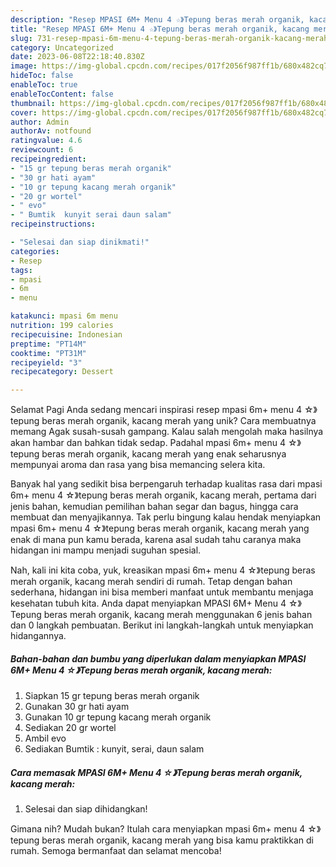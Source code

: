 ```yaml
---
description: "Resep MPASI 6M+ Menu 4 ☆》Tepung beras merah organik, kacang merah yang Enak, Sempurna"
title: "Resep MPASI 6M+ Menu 4 ☆》Tepung beras merah organik, kacang merah yang Enak, Sempurna"
slug: 731-resep-mpasi-6m-menu-4-tepung-beras-merah-organik-kacang-merah-yang-enak-sempurna
category: Uncategorized
date: 2023-06-08T22:18:40.830Z
image: https://img-global.cpcdn.com/recipes/017f2056f987ff1b/680x482cq70/mpasi-6m-menu-4-tepung-beras-merah-organik-kacang-merah-foto-resep-utama.jpg
hideToc: false
enableToc: true
enableTocContent: false
thumbnail: https://img-global.cpcdn.com/recipes/017f2056f987ff1b/680x482cq70/mpasi-6m-menu-4-tepung-beras-merah-organik-kacang-merah-foto-resep-utama.jpg
cover: https://img-global.cpcdn.com/recipes/017f2056f987ff1b/680x482cq70/mpasi-6m-menu-4-tepung-beras-merah-organik-kacang-merah-foto-resep-utama.jpg
author: Admin
authorAv: notfound
ratingvalue: 4.6
reviewcount: 6
recipeingredient:
- "15 gr tepung beras merah organik"
- "30 gr hati ayam"
- "10 gr tepung kacang merah organik"
- "20 gr wortel"
- " evo"
- " Bumtik  kunyit serai daun salam"
recipeinstructions:

- "Selesai dan siap dinikmati!"
categories:
- Resep
tags:
- mpasi
- 6m
- menu

katakunci: mpasi 6m menu 
nutrition: 199 calories
recipecuisine: Indonesian
preptime: "PT14M"
cooktime: "PT31M"
recipeyield: "3"
recipecategory: Dessert

---
```



Selamat Pagi Anda sedang mencari inspirasi resep mpasi 6m+ menu 4 ☆》tepung beras merah organik, kacang merah yang unik? Cara membuatnya memang Agak susah-susah gampang. Kalau salah mengolah maka hasilnya akan hambar dan bahkan tidak sedap. Padahal mpasi 6m+ menu 4 ☆》tepung beras merah organik, kacang merah yang enak seharusnya mempunyai aroma dan rasa yang bisa memancing selera kita.


Banyak hal yang sedikit bisa berpengaruh terhadap kualitas rasa dari mpasi 6m+ menu 4 ☆》tepung beras merah organik, kacang merah, pertama dari jenis bahan, kemudian pemilihan bahan segar dan bagus, hingga cara membuat dan menyajikannya. Tak perlu bingung kalau hendak menyiapkan mpasi 6m+ menu 4 ☆》tepung beras merah organik, kacang merah yang enak di mana pun kamu berada, karena asal sudah tahu caranya maka hidangan ini mampu menjadi suguhan spesial.




Nah, kali ini kita coba, yuk, kreasikan mpasi 6m+ menu 4 ☆》tepung beras merah organik, kacang merah sendiri di rumah. Tetap dengan bahan sederhana, hidangan ini bisa memberi manfaat untuk membantu menjaga kesehatan tubuh kita. Anda dapat menyiapkan MPASI 6M+ Menu 4 ☆》Tepung beras merah organik, kacang merah menggunakan 6 jenis bahan dan 0 langkah pembuatan. Berikut ini langkah-langkah untuk menyiapkan hidangannya.

<!--inarticleads1-->

##### Bahan-bahan dan bumbu yang diperlukan dalam menyiapkan MPASI 6M+ Menu 4 ☆》Tepung beras merah organik, kacang merah:

1. Siapkan 15 gr tepung beras merah organik
1. Gunakan 30 gr hati ayam
1. Gunakan 10 gr tepung kacang merah organik
1. Sediakan 20 gr wortel
1. Ambil  evo
1. Sediakan  Bumtik : kunyit, serai, daun salam




<!--inarticleads2-->

##### Cara memasak MPASI 6M+ Menu 4 ☆》Tepung beras merah organik, kacang merah:


1. Selesai dan siap dihidangkan!



Gimana nih? Mudah bukan? Itulah cara menyiapkan mpasi 6m+ menu 4 ☆》tepung beras merah organik, kacang merah yang bisa kamu praktikkan di rumah. Semoga bermanfaat dan selamat mencoba!

